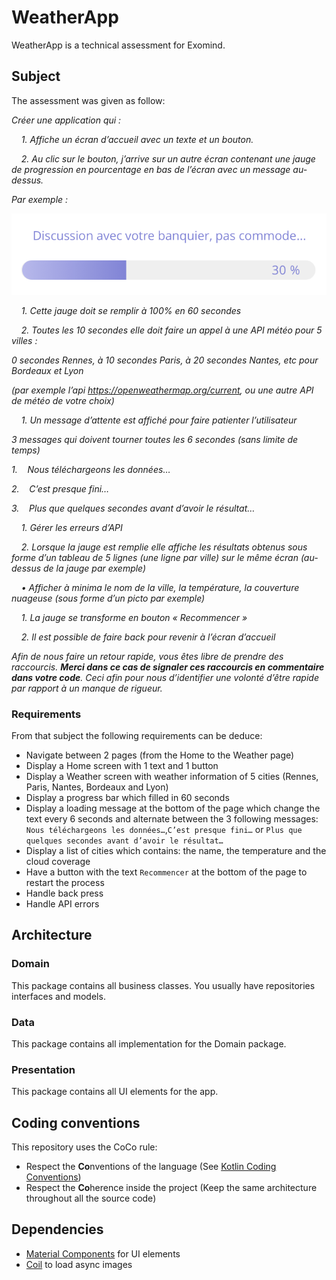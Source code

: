 # WeatherApp

WeatherApp is a technical assessment for Exomind.

## Subject

The assessment was given as follow:

_Créer une application qui :_



    _1. Affiche un écran d’accueil avec un texte et un bouton._

    _2. Au clic sur le bouton, j’arrive sur un autre écran contenant une jauge de progression en pourcentage en bas de l’écran avec un message au-dessus._

_Par exemple :_

![Loading Bar](docs/loading_bar.png)

    _1․ Cette jauge doit se remplir à 100% en 60 secondes_

    _2․ Toutes les 10 secondes elle doit faire un appel à une API météo pour 5 villes :_

_0 secondes Rennes, à 10 secondes Paris, à 20 secondes Nantes, etc pour Bordeaux et Lyon_

_(par exemple l’api https://openweathermap.org/current, ou une autre API de météo de votre choix)_

    _1․ Un message d’attente est affiché pour faire patienter l’utilisateur_

_3 messages qui doivent tourner toutes les 6 secondes (sans limite de temps)_

_1.    Nous téléchargeons les données…_

_2.    C’est presque fini…_

_3.    Plus que quelques secondes avant d’avoir le résultat…_



    _1. Gérer les erreurs d’API_

    _2. Lorsque la jauge est remplie elle affiche les résultats obtenus sous forme d’un tableau de 5 lignes (une ligne par ville) sur le même écran (au-dessus de la jauge par exemple)_

    _• Afficher à minima le nom de la ville, la température, la couverture nuageuse (sous forme d’un picto par exemple)_

    _1. La jauge se transforme en bouton « Recommencer »_

    _2. Il est possible de faire back pour revenir à l’écran d’accueil_


_Afin de nous faire un retour rapide, vous êtes libre de prendre des raccourcis. **Merci dans ce cas de signaler ces raccourcis en commentaire dans votre code**. Ceci afin pour nous d’identifier une volonté d’être rapide par rapport à un manque de rigueur._


### Requirements

From that subject the following requirements can be deduce:
* Navigate between 2 pages (from the Home to the Weather page)
* Display a Home screen with 1 text and 1 button
* Display a Weather screen with weather information of 5 cities (Rennes, Paris, Nantes, Bordeaux and Lyon)
* Display a progress bar which filled in 60 seconds
* Display a loading message at the bottom of the page which change the text every 6 seconds and alternate between the 3 following messages: `Nous téléchargeons les données…`,`C’est presque fini…` or `Plus que quelques secondes avant d’avoir le résultat…` 
* Display a list of cities which contains: the name, the temperature and the cloud coverage
* Have a button with the text `Recommencer` at the bottom of the page to restart the process 
* Handle back press
* Handle API errors

## Architecture

### Domain

This package contains all business classes. You usually have repositories interfaces and models.

### Data

This package contains all implementation for the Domain package.

### Presentation

This package contains all UI elements for the app.

## Coding conventions

This repository uses the CoCo rule:
* Respect the **Co**nventions of the language (See [Kotlin Coding Conventions](https://kotlinlang.org/docs/coding-conventions.html))
* Respect the **Co**herence inside the project (Keep the same architecture throughout all the source code)

## Dependencies

* [Material Components](https://github.com/material-components/material-components-android) for UI elements
* [Coil](https://coil-kt.github.io/coil/) to load async images

